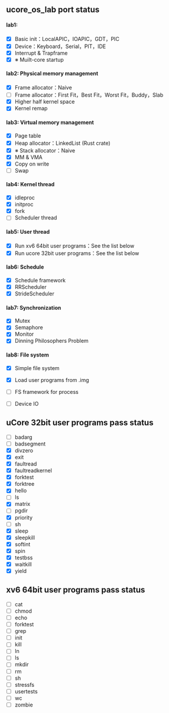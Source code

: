## ucore_os_lab port status
#### lab1: 

- [x] Basic init：LocalAPIC，IOAPIC，GDT，PIC
- [x] Device：Keyboard，Serial，PIT，IDE
- [x] Interrupt & Trapframe
- [x] ※ Muilt-core startup

#### lab2: Physical memory management

- [x] Frame allocator：Naive
- [ ] Frame allocator：First Fit，Best Fit，Worst Fit，Buddy，Slab
- [x] Higher half kernel space
- [x] Kernel remap

#### lab3: Virtual memory management

- [x] Page table
- [x] Heap allocator：LinkedList (Rust crate)
- [x] ※ Stack allocator：Naive
- [x] MM & VMA
- [x] Copy on write
- [ ] Swap

#### lab4: Kernel thread

- [x] idleproc
- [x] initproc
- [x] fork
- [ ] Scheduler thread

#### lab5: User thread

- [x] Run xv6 64bit user programs：See the list below
- [x] Run ucore 32bit user programs：See the list below

#### lab6: Schedule

- [x] Schedule framework
- [x] RRScheduler
- [x] StrideScheduler

#### lab7: Synchronization 

- [x] Mutex
- [x] Semaphore
- [x] Monitor
- [x] Dinning Philosophers Problem

#### lab8: File system

- [x] Simple file system
- [x] Load user programs from .img
- [ ] FS framework for process
- [ ] Device IO


## uCore 32bit user programs pass status
- [ ] badarg
- [ ] badsegment
- [x] divzero
- [x] exit
- [x] faultread
- [x] faultreadkernel
- [x] forktest
- [x] forktree
- [x] hello
- [ ] ls
- [x] matrix
- [ ] pgdir
- [x] priority
- [ ] sh
- [x] sleep
- [x] sleepkill
- [x] softint
- [x] spin
- [x] testbss
- [x] waitkill
- [x] yield

## xv6 64bit user programs pass status
- [ ] cat
- [ ] chmod
- [ ] echo
- [ ] forktest
- [ ] grep
- [ ] init
- [ ] kill
- [ ] ln
- [ ] ls
- [ ] mkdir
- [ ] rm
- [ ] sh
- [ ] stressfs
- [ ] usertests
- [ ] wc
- [ ] zombie
